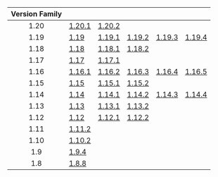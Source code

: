 | Version Family | | | | | |
|:---:|---|---|---|---|---|
| 1.20 | [1.20.1](https://github.com/BaldGang/spigot-build/releases/download/20231028/spigot-1.20.1.jar) | [1.20.2](https://github.com/BaldGang/spigot-build/releases/download/20231028/spigot-1.20.2.jar) | | | |
| 1.19 | [1.19](https://github.com/BaldGang/spigot-build/releases/download/20231028/spigot-1.19.jar) | [1.19.1](https://github.com/BaldGang/spigot-build/releases/download/20231028/spigot-1.19.1.jar) | [1.19.2](https://github.com/BaldGang/spigot-build/releases/download/20231028/spigot-1.19.2.jar) | [1.19.3](https://github.com/BaldGang/spigot-build/releases/download/20231028/spigot-1.19.3.jar) | [1.19.4](https://github.com/BaldGang/spigot-build/releases/download/20231028/spigot-1.19.4.jar) |
| 1.18 | [1.18](https://github.com/BaldGang/spigot-build/releases/download/20231028/spigot-1.18.jar) | [1.18.1](https://github.com/BaldGang/spigot-build/releases/download/20231028/spigot-1.18.1.jar) | [1.18.2](https://github.com/BaldGang/spigot-build/releases/download/20231028/spigot-1.18.2.jar) | | |
| 1.17 | [1.17](https://github.com/BaldGang/spigot-build/releases/download/20231028/spigot-1.17.jar) | [1.17.1](https://github.com/BaldGang/spigot-build/releases/download/20231028/spigot-1.17.1.jar) | | | |
| 1.16 | [1.16.1](https://github.com/BaldGang/spigot-build/releases/download/20231028/spigot-1.16.1.jar) | [1.16.2](https://github.com/BaldGang/spigot-build/releases/download/20231028/spigot-1.16.2.jar) | [1.16.3](https://github.com/BaldGang/spigot-build/releases/download/20231028/spigot-1.16.3.jar) | [1.16.4](https://github.com/BaldGang/spigot-build/releases/download/20231028/spigot-1.16.4.jar) | [1.16.5](https://github.com/BaldGang/spigot-build/releases/download/20231028/spigot-1.16.5.jar) |
| 1.15 | [1.15](https://github.com/BaldGang/spigot-build/releases/download/20231028/spigot-1.15.jar) | [1.15.1](https://github.com/BaldGang/spigot-build/releases/download/20231028/spigot-1.15.1.jar) | [1.15.2](https://github.com/BaldGang/spigot-build/releases/download/20231028/spigot-1.15.2.jar) | | |
| 1.14 | [1.14](https://github.com/BaldGang/spigot-build/releases/download/20231028/spigot-1.14.jar) | [1.14.1](https://github.com/BaldGang/spigot-build/releases/download/20231028/spigot-1.14.1.jar) | [1.14.2](https://github.com/BaldGang/spigot-build/releases/download/20231028/spigot-1.14.2.jar) | [1.14.3](https://github.com/BaldGang/spigot-build/releases/download/20231028/spigot-1.14.3.jar) | [1.14.4](https://github.com/BaldGang/spigot-build/releases/download/20231028/spigot-1.14.4.jar) |
| 1.13 | [1.13](https://github.com/BaldGang/spigot-build/releases/download/20231028/spigot-1.13.jar) | [1.13.1](https://github.com/BaldGang/spigot-build/releases/download/20231028/spigot-1.13.1.jar) | [1.13.2](https://github.com/BaldGang/spigot-build/releases/download/20231028/spigot-1.13.2.jar) | | |
| 1.12 | [1.12](https://github.com/BaldGang/spigot-build/releases/download/20231028/spigot-1.12.jar) | [1.12.1](https://github.com/BaldGang/spigot-build/releases/download/20231028/spigot-1.12.1.jar) | [1.12.2](https://github.com/BaldGang/spigot-build/releases/download/20231028/spigot-1.12.2.jar) | | |
| 1.11 | [1.11.2](https://github.com/BaldGang/spigot-build/releases/download/20231028/spigot-1.11.2.jar) | | | | |
| 1.10 | [1.10.2](https://github.com/BaldGang/spigot-build/releases/download/20231028/spigot-1.10.2.jar) | | | | |
| 1.9 | [1.9.4](https://github.com/BaldGang/spigot-build/releases/download/20231028/spigot-1.9.4.jar) | | | | |
| 1.8 | [1.8.8](https://github.com/BaldGang/spigot-build/releases/download/20231028/spigot-1.8.8.jar) | | | | |
